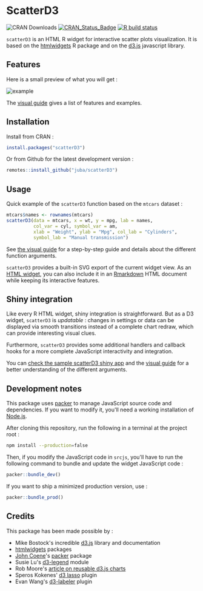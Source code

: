 # ScatterD3

![CRAN Downloads](https://cranlogs.r-pkg.org/badges/last-month/scatterD3)
[![CRAN_Status_Badge](https://www.r-pkg.org/badges/version-ago/scatterD3)](https://cran.r-project.org/package=scatterD3)
[![R build status](https://github.com/juba/scatterD3/workflows/R-CMD-check/badge.svg)](https://github.com/juba/scatterD3/actions?query=workflow%3AR-CMD-check)

`scatterD3` is an HTML R widget for interactive scatter plots visualization.
It is based on the [htmlwidgets](https://www.htmlwidgets.org/) R package and on
the [d3.js](https://d3js.org/) javascript library.

## Features

Here is a small preview of what you will get :

![example](https://raw.github.com/juba/scatterD3/master/resources/scatterD3.gif)

The [visual guide](https://juba.github.io/scatterD3/articles/introduction.html) gives a list of features and examples.

## Installation

Install from CRAN :

```r
install.packages("scatterD3")
```

Or from Github for the latest development version :

```r
remotes::install_github("juba/scatterD3")
```

## Usage

Quick example of the `scatterD3` function based on the `mtcars` dataset :

```r
mtcars$names <- rownames(mtcars)
scatterD3(data = mtcars, x = wt, y = mpg, lab = names,
          col_var = cyl, symbol_var = am,
          xlab = "Weight", ylab = "Mpg", col_lab = "Cylinders",
          symbol_lab = "Manual transmission")
```

See [the visual guide](https://juba.github.io/scatterD3/articles/introduction.html) for a step-by-step guide and details about the different function arguments.

`scatterD3` provides a built-in SVG export of the current widget view. As an [HTML widget](https://www.htmlwidgets.org/), you can also include it in an [Rmarkdown](https://rmarkdown.rstudio.com/) HTML document while keeping its interactive features.

## Shiny integration

Like every R HTML widget, shiny integration is straightforward. But as a D3
widget, `scatterD3` is _updatable_ : changes in settings or data can be
displayed via smooth transitions instead of a complete chart redraw, which can
provide interesting visual clues.

Furthermore, `scatterD3` provides some additional handlers and callback hooks
for a more complete JavaScript interactivity and integration.

You can [check the sample scatterD3 shiny app](https://github.com/juba/scatterD3_shiny_app)
and the [visual guide](https://juba.github.io/scatterD3/articles/introduction.html) for
a better understanding of the different arguments.

## Development notes

This package uses [packer](https://github.com/JohnCoene/packer) to manage JavaScript source code and dependencies. If you want to modify it, you'll need a working installation of [Node.js](https://nodejs.org/en/).

After cloning this repository, run the following in a terminal at the project root :

```sh
npm install --production=false
```

Then, if you modify the JavaScript code in `srcjs`, you'll have to run the following command to bundle and update the widget JavaScript code :

```r
packer::bundle_dev()
```

If you want to ship a minimized production version, use :

```r
packer::bundle_prod()
```

## Credits

This package has been made possible by :

-   Mike Bostock's incredible [d3.js](https://d3js.org/) library and documentation
-   [htmlwidgets](https://www.htmlwidgets.org/) packages
-   [John Coene](https://twitter.com/jdatap)'s [packer](https://github.com/JohnCoene/packer) package
-   Susie Lu's [d3-legend](https://github.com/susielu/d3-legend) module
-   Rob Moore's [article on reusable d3.js charts](https://www.toptal.com/d3-js/towards-reusable-d3-js-charts)
-   Speros Kokenes' [d3 lasso](https://github.com/skokenes/D3-Lasso-Plugin) plugin
-   Evan Wang's [d3-labeler](https://github.com/tinker10/D3-Labeler) plugin
